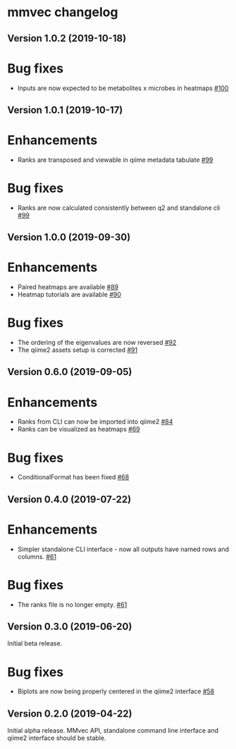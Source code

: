 # mmvec changelog

## Version 1.0.2 (2019-10-18)
# Bug fixes
 - Inputs are now expected to be metabolites x microbes in heatmaps [#100](https://github.com/biocore/mmvec/pull/100)

## Version 1.0.1 (2019-10-17)
# Enhancements
 - Ranks are transposed and viewable in qiime metadata tabulate [#99](https://github.com/biocore/mmvec/pull/99)

# Bug fixes
 - Ranks are now calculated consistently between q2 and standalone cli [#99](https://github.com/biocore/mmvec/pull/99)

## Version 1.0.0 (2019-09-30)
# Enhancements
 - Paired heatmaps are available [#89](https://github.com/biocore/mmvec/pull/89)
 - Heatmap tutorials are available [#90](https://github.com/biocore/mmvec/pull/90)

# Bug fixes
 - The ordering of the eigenvalues are now reversed [#92](https://github.com/biocore/mmvec/pull/92)
 - The qiime2 assets setup is corrected [#91](https://github.com/biocore/mmvec/pull/91)

## Version 0.6.0 (2019-09-05)

# Enhancements
 - Ranks from CLI can now be imported into qiime2 [#84](https://github.com/biocore/mmvec/pull/84)
 - Ranks can be visualized as heatmaps [#69](https://github.com/biocore/mmvec/pull/69)

# Bug fixes
 - ConditionalFormat has been fixed [#68](https://github.com/biocore/mmvec/pull/68)

## Version 0.4.0 (2019-07-22)

# Enhancements
 - Simpler standalone CLI interface - now all outputs have named rows and columns. [#61](https://github.com/biocore/mmvec/pull/61)

# Bug fixes
 - The ranks file is no longer empty. [#61](https://github.com/biocore/mmvec/pull/61)

## Version 0.3.0 (2019-06-20)

Initial beta release.

# Bug fixes
 - Biplots are now being properly centered in the qiime2 interface [#58](https://github.com/biocore/mmvec/pull/58)


## Version 0.2.0 (2019-04-22)

Initial alpha release. MMvec API, standalone command line interface and qiime2 interface should be stable.
